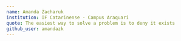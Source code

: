 ```yaml
---
name: Amanda Zacharuk 
institution: IF Catarinense - Campus Araquari
quote: The easiest way to solve a problem is to deny it exists
github_user: amandazk
---
```


